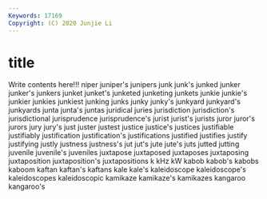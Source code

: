 ```yaml
---
Keywords: 17169
Copyright: (C) 2020 Junjie Li
---
```


# title

Write contents here!!!
niper 
juniper's 
junipers 
junk 
junk's 
junked 
junker 
junker's 
junkers 
junket
junket's 
junketed 
junketing 
junkets 
junkie 
junkie's 
junkier 
junkies 
junkiest 
junking
junks 
junky 
junky's 
junkyard 
junkyard's 
junkyards 
junta 
junta's 
juntas 
juridical
juries 
jurisdiction 
jurisdiction's 
jurisdictional 
jurisprudence 
jurisprudence's 
jurist 
jurist's 
jurists 
juror
juror's 
jurors 
jury 
jury's 
just 
juster 
justest 
justice 
justice's 
justices
justifiable 
justifiably 
justification 
justification's 
justifications 
justified 
justifies 
justify 
justifying 
justly
justness 
justness's 
jut 
jut's 
jute 
jute's 
juts 
jutted 
jutting 
juvenile
juvenile's 
juveniles 
juxtapose 
juxtaposed 
juxtaposes 
juxtaposing 
juxtaposition 
juxtaposition's 
juxtapositions 
k
kHz 
kW 
kabob 
kabob's 
kabobs 
kaboom 
kaftan 
kaftan's 
kaftans 
kale
kale's 
kaleidoscope 
kaleidoscope's 
kaleidoscopes 
kaleidoscopic 
kamikaze 
kamikaze's 
kamikazes 
kangaroo 
kangaroo's

